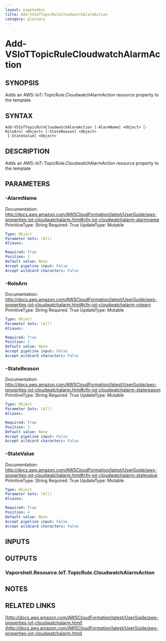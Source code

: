 ```yaml
---
layout: pagenodesc
title: Add-VSIoTTopicRuleCloudwatchAlarmAction
category: glossary
---
```


# Add-VSIoTTopicRuleCloudwatchAlarmAction

## SYNOPSIS
Adds an AWS::IoT::TopicRule.CloudwatchAlarmAction resource property to the template

## SYNTAX

```
Add-VSIoTTopicRuleCloudwatchAlarmAction [-AlarmName] <Object> [-RoleArn] <Object> [-StateReason] <Object>
 [-StateValue] <Object>
```

## DESCRIPTION
Adds an AWS::IoT::TopicRule.CloudwatchAlarmAction resource property to the template

## PARAMETERS

### -AlarmName
Documentation: http://docs.aws.amazon.com/AWSCloudFormation/latest/UserGuide/aws-properties-iot-cloudwatchalarm.html#cfn-iot-cloudwatchalarm-alarmname
PrimitiveType: String
Required: True
UpdateType: Mutable

```yaml
Type: Object
Parameter Sets: (All)
Aliases: 

Required: True
Position: 1
Default value: None
Accept pipeline input: False
Accept wildcard characters: False
```

### -RoleArn
Documentation: http://docs.aws.amazon.com/AWSCloudFormation/latest/UserGuide/aws-properties-iot-cloudwatchalarm.html#cfn-iot-cloudwatchalarm-rolearn
PrimitiveType: String
Required: True
UpdateType: Mutable

```yaml
Type: Object
Parameter Sets: (All)
Aliases: 

Required: True
Position: 2
Default value: None
Accept pipeline input: False
Accept wildcard characters: False
```

### -StateReason
Documentation: http://docs.aws.amazon.com/AWSCloudFormation/latest/UserGuide/aws-properties-iot-cloudwatchalarm.html#cfn-iot-cloudwatchalarm-statereason
PrimitiveType: String
Required: True
UpdateType: Mutable

```yaml
Type: Object
Parameter Sets: (All)
Aliases: 

Required: True
Position: 3
Default value: None
Accept pipeline input: False
Accept wildcard characters: False
```

### -StateValue
Documentation: http://docs.aws.amazon.com/AWSCloudFormation/latest/UserGuide/aws-properties-iot-cloudwatchalarm.html#cfn-iot-cloudwatchalarm-statevalue
PrimitiveType: String
Required: True
UpdateType: Mutable

```yaml
Type: Object
Parameter Sets: (All)
Aliases: 

Required: True
Position: 4
Default value: None
Accept pipeline input: False
Accept wildcard characters: False
```

## INPUTS

## OUTPUTS

### Vaporshell.Resource.IoT.TopicRule.CloudwatchAlarmAction

## NOTES

## RELATED LINKS

[http://docs.aws.amazon.com/AWSCloudFormation/latest/UserGuide/aws-properties-iot-cloudwatchalarm.html](http://docs.aws.amazon.com/AWSCloudFormation/latest/UserGuide/aws-properties-iot-cloudwatchalarm.html)

